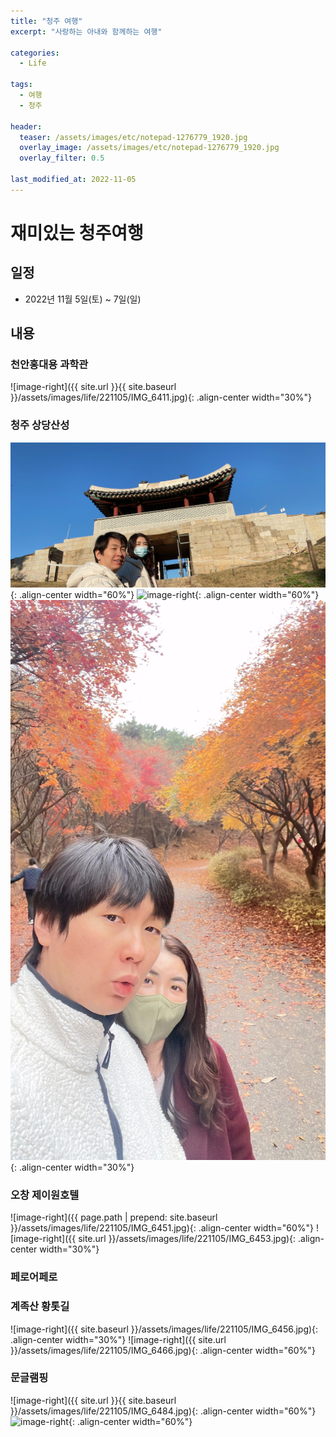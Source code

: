```yaml
---
title: "청주 여행"
excerpt: "사랑하는 아내와 함께하는 여행"

categories:
  - Life

tags:
  - 여행
  - 청주

header:
  teaser: /assets/images/etc/notepad-1276779_1920.jpg
  overlay_image: /assets/images/etc/notepad-1276779_1920.jpg
  overlay_filter: 0.5

last_modified_at: 2022-11-05
---
```


# 재미있는 청주여행

## 일정
- 2022년 11월 5일(토) ~ 7일(일)

## 내용
### 천안홍대용 과학관
![image-right]({{ site.url }}{{ site.baseurl }}/assets/images/life/221105/IMG_6411.jpg){: .align-center width="30%"}

### 청주 상당산성
![image-right](../../assets/images/life/221105/IMG_6419.jpg){: .align-center width="60%"}
![image-right](../assets/images/life/221105/IMG_6432.jpg){: .align-center width="60%"}
![image-right](./assets/images/life/221105/IMG_6496.jpg){: .align-center width="30%"}

### 오창 제이원호텔
![image-right]({{ page.path | prepend: site.baseurl }}/assets/images/life/221105/IMG_6451.jpg){: .align-center width="60%"}
![image-right]({{ site.url }}/assets/images/life/221105/IMG_6453.jpg){: .align-center width="30%"}

### 페로어페로

### 계족산 황톳길
![image-right]({{ site.baseurl }}/assets/images/life/221105/IMG_6456.jpg){: .align-center width="30%"}
![image-right]({{ site.url }}/assets/images/life/221105/IMG_6466.jpg){: .align-center width="60%"}

### 문글램핑
![image-right]({{ site.url }}{{ site.baseurl }}/assets/images/life/221105/IMG_6484.jpg){: .align-center width="60%"}
![image-right](https://github.com/leeyeonjun85/home/assets/images/life/221105/IMG_6489.jpg){: .align-center width="60%"}







